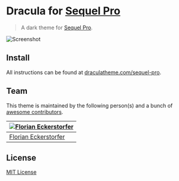 # Dracula for [Sequel Pro](http://sequelpro.com)

> A dark theme for [Sequel Pro](http://sequelpro.com).

![Screenshot](https://draculatheme.com/assets/img/screenshots/sequel-pro.png)

## Install

All instructions can be found at [draculatheme.com/sequel-pro](https://draculatheme.com/sequel-pro).

## Team

This theme is maintained by the following person(s) and a bunch of [awesome contributors](https://github.com/dracula/sequel-pro/graphs/contributors).

[![Florian Eckerstorfer](https://avatars1.githubusercontent.com/u/149201?v=3&s=70)](https://github.com/florianeckerstorfer) |
--- |
[Florian Eckerstorfer](https://github.com/florianeckerstorfer) |

## License

[MIT License](./LICENSE)
